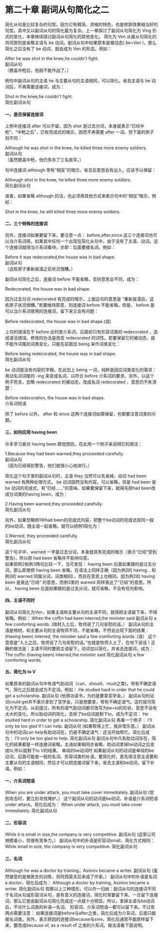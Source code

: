 # 第二十章 副词从句简化之二


简化从句是比较复杂的句型。因为它有精简、浓缩的特色，也是修辞效果相当好的句型。其中又以副词从句的简化最为复杂。上一章探讨了副词从句简化为 Ving 形式的变化，本章继续探讨副词从句简化的其他变化。
简化为 Ven 
从属从句简化的共同原则是省略主语与 be 动词。副词从句中如果原本是被动态( be+Ven )，那么简化之后没有了 be 动词，就会成为 Ven 的形态。例如：  
>  
After he was shot in the knee,he couldn't fight.  
副词从句  
（膝盖中枪后，他就不能作战了。）  

例句中副词从句的主语 he 与主要从句的主语相同，可以简化。省去主语与 be 动词后，不再需要连接词，成为：  
>  
Shot in the knee,he couldn't fight.  
简化副词从句  

#### 一、是否保留连接词


上例中连接词 after 可以不留，因为 shot 是过去分词，本身就表示“已经中枪”、“中枪之后”，已有完成式的暗示，因而不再需要 after 一词。但下面的例子则不同：  
>  
Although he was shot in the knee, he killed three more enemy soldiers.  
副词从句  
（虽然膝盖中枪，他仍多杀了三名故军。）  

句中连接词 although 带有“相反”的暗示，省去后意思会有出入，应该予以保留：  
>  
Although shot in the knee, he killed three more enemy soldiers.  
简化副词从句  

或者，如果省略 although 的话，也必须用其他方式来表示句中的“相反”暗示，例如：  
>  
Shot in the knee, he still killed three more enemy soldiers.

#### 二、三个特殊的连接词


另外，连接词如果要留下来，要注意一点： before,after,since 这三个连接词也可以当介系词用。如果其中任何一个出现在简化从句中，由于没有了主语、动词，这个连接词就得当介系词看待，亦即：后面要接名词。例如：  
>  
Before it was redecorated,the house was in bad shape.  
副词从句  
（这栋房子重新装潢之前状况很糟。）  

副词从句简化之后，连接词 before 不能省略，否则意思会不同，成为：  
>  
Redecorated, the house was in bad shape.  

因为过去分词 redecorated 有完成的暗示，上面这句的意思是 “重新装潢后，这栋房子状况很糟。”若要维持原意，则连接词 before  不能省略。但是， before 是可以当介系词使用的连接词，留下来又会有问题：  
>  
Before redecorated, the house was in bad shape.(误)  

上句的错误在于 before 此时是介系词，后面却只有形容词类的  redecorated ，造成语法错误。修改的办法是改变 redecorated 的词性。若要保留它的被动态，就不能作词尾的词类变化，只能在前面加 being 来作词类变化：  
>  
Before being redecorated, the house was in bad shape.  
简化副词从句  

be 动词是没有内容的字眼。在此加上 being 一词，纯粹是因应词类变化的需求：用动名词词尾的 -ing 来变成名词，以符合 before  介系词的要求。另外，以这个例子而言，忽略 redecorated 的被动态，改成名词 redecorated ，意思仍不失清楚：  
>  
Before redecoration, the house was in bad shape.  
介系词短语  

除了 before 以外， after 和 since 这两个连接词如需保留，也都要注意词类的问题。

#### 三、如何应用 having been


许多学习者对 having been 颇觉困扰。在此用一个例子来说明它的用法：  
>  
1.Because they had been warned,they proceeded carefully.  
副词从句  
（因为已经得到警告，他们就很小心地进行。）  

简化这个句子里的副词从句时，主语 they 当然可以先省掉。动词 had been warned 有两种处理方式。 be 动词固然没有内容，可以省略，但是 had been 是 be 动词的完成式，有“已经……”的意味。如果要保留下来，就得先把had been改成分词类的having been，成为：  
>  
2.Having been warned,they proceeded carefully.  
简化副词从句  

另外，如果忽略例1中had been的完成式内容，把整个be动词的完成式视同一般的be动词，随主语一起省略，就可以把例1简化为：  
>  
3.Warned, they proceeded carefully.  
简化副词从句  

这个句子中，warned 一字是过去分词，本身就具有完成的暗示（表示“已经”受到警告)，所以把 had been 省略并不影响句意。  
如果把例2和例3两句比较一下，当可发现： having been 后面如果跟的是过去分词，那么即使把 having been 省略，在语法上同样正确（因为例2的 having... 和例3的 warned 同属分词，词类相同），而且在意思上也相同。因为例2的 having been 是表达“已经” 的意思，而例3里的 warned 同样表达了“已经”的意思。所以， having been 后面如果跟的是过去分词，就可省略，不会有任何影响。

#### 四、主语不同时


副词从句简化为Ven，如果主语和主要从句的主语不同，就得把主语留下来，不得省略。例如：
When the coffin had been interred,the minister said
副词从句
a few comforting words.
(棺材入土后，牧师说了几句安慰的话。）
副词从句的主语是棺材，和主要从句的主语牧师不同，不能省略，不然会出现下面的结果：
(Having been) interred, the minister said a few comforting words. (误）
这个意思是“入土之后，牧师说了几句安慰的话。”也就是牧师入土了，在地下说话！正确的做法是：主语不同时要把主语留下，动词加以简化，并省去连接词，成为：
The coffin (having been) interred,the minister said
简化副词从句
a few comforting words.

#### 五、简化为 to V


如果原来的副词从句中有语气助动词（can、should、must之类)，带有不确定语气，简化之后就会成为不定词。例如：
He studied hard in order that he could get a scholarship.
副词从句
(他用功读书，为的是要拿奖学金。）
副词从句的动词could get并不表示拿到了奖学金，只是想要拿，带有不确定语气。这时就可简化为不定词。从前提过，所有的语气助动词都可改写为be+to的形状，意思不会有太大的变化。所以助动词的简化，去除了be动词就剩下to，成为不定词：
He studied hard in order to get a scholarship.
简化副词从句
再看一个例子：
I'll only be too glad if I can help.
副词从句
(如果帮得上忙，我非常乐意。）
副词从句中的动词can help有助动词在，仍是不确定语气：还没开始帮忙。简化后成为：
I'll only be too glad to help.
简化副词从句
副词从句中凡有助动词存在，简化的结果都是一样连接词省略，主语如果相同亦省略，助动词拿掉be动词之后变成to,所以就剩下to V的结果。
单纯的be动词时
如果副词从句的动词是单纯的be动词，后面可能是一般的名词、形容词类的补语。要简化时，首先得注意主语要和主要从句的主语相同，然后才可以把连接词留下来，省去主语和be动词，留下补语。例如：

#### 一、介系词短语


When you are under attack, you must take cover immediately.
副词从句
(受到攻击时，要立刻寻找掩护。）
这个副词从句的动词是be动词，补语是介系词短语under attack。简化后成为：
When under attack, you must take cover immediately.
简化副词从句

#### 二、形容词


While it is small in size,the company is very competitive.
副词从句
(这家公司規模虽小，但很有竞争力。）
副词从句中的补语是形容词small，简化方式相同：
While small in size, the company is very competitive.
简化副词从句

#### 三、名词


Although he was a doctor by training，Asimov became a writer.
副词从句
(虽然接受的是做医生的训练，但阿西莫夫后来成了作家。）
副词从句中的补语是名词a doctor，简化后成为：
Although a doctor by training, Asimov became a writer.
简化副词从句
观察以上三种情形，可以作一归纳：副词从句的连接词不同于名词从句或形容词从句，是有意义的连接词，简化时常要留下来。一旦留下连接词，那么它是由副词从句简化而成这一点就十分明显。所以，拿掉主语与be动词后，不论什么词类的补语—名词、 形容词、介系词短语—都可以留下来。不过有两点需要注意： 如果连接词是before与after之类，简化后成为介系词，后面只能接名词类。另外，表示原因的连接词because与sine，简化后通常不能原样留下来，要改成because of, as a result of 之类的介系词。做法请看下面说明。